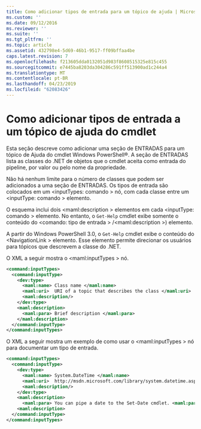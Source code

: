 ```yaml
---
title: Como adicionar tipos de entrada para um tópico de ajuda | Microsoft Docs
ms.custom: ''
ms.date: 09/12/2016
ms.reviewer: ''
ms.suite: ''
ms.tgt_pltfrm: ''
ms.topic: article
ms.assetid: 432798e4-5d69-46b1-9517-ff09bffaa4be
caps.latest.revision: 7
ms.openlocfilehash: f213605dda0132051d983f8608515325e815c455
ms.sourcegitcommit: e7445ba8203da304286c591ff513900ad1c244a4
ms.translationtype: MT
ms.contentlocale: pt-BR
ms.lasthandoff: 04/23/2019
ms.locfileid: "62083426"
---
```

# <a name="how-to-add-input-types-to-a-cmdlet-help-topic"></a>Como adicionar tipos de entrada a um tópico de ajuda do cmdlet

Esta seção descreve como adicionar uma seção de ENTRADAS para um tópico de Ajuda do cmdlet Windows PowerShell®. A seção de ENTRADAS lista as classes do .NET de objetos que o cmdlet aceita como entrada do pipeline, por valor ou pelo nome da propriedade.

Não há nenhum limite para o número de classes que podem ser adicionados a uma seção de ENTRADAS. Os tipos de entrada são colocados em um \<inputTypes: comando > nó, com cada classe entre um \<inputType: comando > elemento.

O esquema inclui dois \<maml:description > elementos em cada \<inputType: comando > elemento. No entanto, o `Get-Help` cmdlet exibe somente o conteúdo do \<comando: tipo de entrada > /\<maml:description >) elemento.

A partir do Windows PowerShell 3.0, o `Get-Help` cmdlet exibe o conteúdo do \<NavigationLink > elemento. Esse elemento permite direcionar os usuários para tópicos que descrevem a classe do .NET.

O XML a seguir mostra o \<maml:inputTypes > nó.

```xml
<command:inputTypes>
  <command:inputType>
    <dev:type>
      <maml:name> Class name </maml:name>
      <maml:uri>  URI of a topic that describes the class </maml:uri>
      <maml:description/>
    </dev:type>
    <maml:description>
      <maml:para> Brief description </maml:para>
    </maml:description>
  </command:inputType>
</command:inputTypes>
```

O XML a seguir mostra um exemplo de como usar o \<maml:inputTypes > nó para documentar um tipo de entrada.

```xml
<command:inputTypes>
  <command:inputType>
    <dev:type>
      <maml:name> System.DateTime </maml:name>
      <maml:uri>  http://msdn.microsoft.com/library/system.datetime.aspx </maml:uri>
      <maml:description/>
    </dev:type>
    <maml:description>
      <maml:para> You can pipe a date to the Set-Date cmdlet. <maml:para>
    <maml:description>
  </command:inputType>
</command:inputTypes>
```
